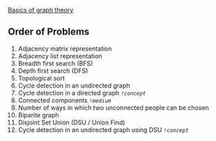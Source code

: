 [Basics of graph theory](https://www.geeksforgeeks.org/mathematics-graph-theory-basics-set-1/)

## Order of Problems

1. Adjacency matrix representation
2. Adjacency list representation
3. Breadth first search (BFS)
4. Depth first search (DFS)
5. Topological sort
6. Cycle detection in an undirected graph
7. Cycle detection in a directed graph    *`!concept`*
8. Connected components    *`!medium`*
9. Number of ways in which two unconnected people can be chosen
10. Biparite graph
11. Disjoint Set Union (DSU / Union Find)
12. Cycle detection in an undirected graph using DSU    *`!concept`*

<!-- Sample graph:

7 7
1 2   1 3   2 4   2 5   2 6   2 7   7 3 -->
